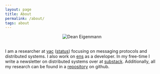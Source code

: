 ```yaml
---
layout: page
title: About
permalink: /about/
tags: about
---
```


<p style="text-align: center;">
<img src="{{ site.baseurl }}/images/me.jpeg" alt="Dean Eigenmann" class="avatar" /><br /><br />
</p>

I am a researcher at [vac](https://vac.dev/) ([status](https://status.im)) focusing on messaging protocols and distributed systems. I also work on [ens](https://ens.domains) as a developer. In my free-time I write a newsletter on distributed systems over at [substack](https://decanus.substack.com/). Additionally, all my research can be found in a [repository](https://github.com/decanus/research) on github.
